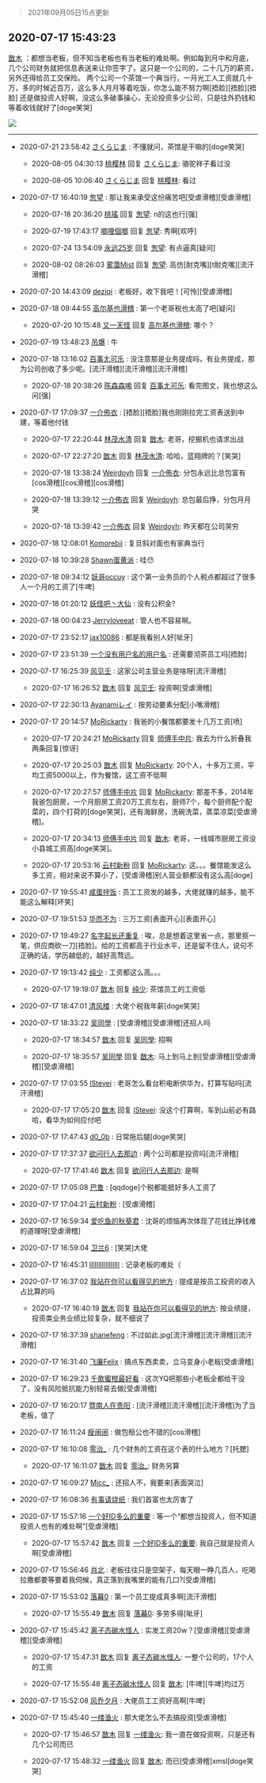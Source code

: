 > 2021年09月05日15点更新
<link rel="stylesheet" href="https://cdn.jsdelivr.net/gh/taotie6/sampleJSON@main/css/photo_show.css">


 ## 2020-07-17 15:43:23 

 [㪚木](https://www.coolapk.com/feed/20259702?shareKey=NjcwNmJmZGVjNGE1NjEzMTc1Njc~) ：都想当老板，但不知当老板也有当老板的难处啊。例如每到月中和月底，几个公司财务就把信息表送来让你签字了。这只是一个公司的，二十几万的薪资，另外还得给员工交保险。
两个公司一个茶馆一个典当行，一月光工人工资就几十万，多的时候近百万，这么多人月月等着吃饭<!--break-->，你怎么能不努力啊[捂脸][捂脸][捂脸]
还是做投资人好啊，没这么多破事操心，无论投资多少公司，只是往外扔钱和等着收钱就好了[doge笑哭] 

<div class="album">
<img class="img-item" src="https://image.coolapk.com/feed/2020/0717/15/1081091_ccc789f3_1802_9299@2494x3325.jpeg" />
</div>

 ------- 

- 2020-07-21 23:58:42 [さくらじま](uid=2393658) : 不懂就问，茶馆是干嘛的[doge笑哭] 

    - 2020-08-05 04:30:13 [桃樱林](uid=1672161) 回复 [さくらじま](uid=2393658): 骆驼祥子看过没 

    - 2020-08-05 10:06:40 [さくらじま](uid=2393658) 回复 [桃樱林](uid=1672161): 看过 

- 2020-07-17 16:40:19 [怱望](uid=2698452) : 那让我来承受这份痛苦吧[受虐滑稽][受虐滑稽] 

    - 2020-07-18 20:36:20 [桃瑤](uid=2812235) 回复 [怱望](uid=2698452): n的这也行[强] 

    - 2020-07-19 17:43:17 [啷哩個啷](uid=1406683) 回复 [怱望](uid=2698452): 秀啊[欢呼] 

    - 2020-07-24 13:54:09 [永远25岁](uid=1690581) 回复 [怱望](uid=2698452): 有点逼真[疑问] 

    - 2020-08-02 08:26:03 [雾霭Mist](uid=2077540) 回复 [怱望](uid=2698452): 高仿[耐克嘴][t耐克嘴][流汗滑稽] 

- 2020-07-20 14:43:09 [deziqi](uid=723601) : 老板好，收下我吧！[可怜][受虐滑稽] 

- 2020-07-18 09:44:55 [高尔基也滑稽](uid=1623082) : 第一个老哥税也太高了吧[疑问] 

    - 2020-07-20 10:15:48 [又一天怪](uid=2466494) 回复 [高尔基也滑稽](uid=1623082): 哪个？ 

- 2020-07-19 13:48:23 [吊爆](uid=1350234) : 牛 

- 2020-07-18 13:16:02 [百事尢可乐](uid=444091) : 没注意那是业务提成吗，有业务提成，那为公司创收了多少呢。[流汗滑稽][流汗滑稽][流汗滑稽] 

    - 2020-07-18 20:38:26 [陈森森唏](uid=801280) 回复 [百事尢可乐](uid=444091): 看完图文，我也想这么问[强] 

- 2020-07-17 17:09:37 [一介佈衣](uid=796568) : [捂脸][捂脸]我也刚刚拉完工资表送到中建，等着他付钱 

    - 2020-07-17 22:20:44 [林茂水清](uid=2077614) 回复 [㪚木](uid=1081091): 老哥，挖掘机也请求出战 

    - 2020-07-17 22:27:20 [㪚木](uid=1081091) 回复 [林茂水清](uid=2077614): 哈哈，蓝翔牌的？[笑哭] 

    - 2020-07-18 13:38:24 [Weirdoyh](uid=832178) 回复 [一介佈衣](uid=796568): 分包永远比总包富有[cos滑稽][cos滑稽][cos滑稽] 

    - 2020-07-18 13:39:12 [一介佈衣](uid=796568) 回复 [Weirdoyh](uid=832178): 总包最后挣，分包月月哭 

    - 2020-07-18 13:39:42 [一介佈衣](uid=796568) 回复 [Weirdoyh](uid=832178): 昨天都在公司哭穷 

- 2020-07-18 12:08:01 [Komorebii](uid=1775253) : 复旦斜对面也有家典当行 

- 2020-07-18 10:39:28 [Shawn蛋黄派](uid=2642278) : 哇😯 

- 2020-07-18 09:34:12 [妖哥occuy](uid=1388591) : 这个第一业务员的个人税点都超过了很多人一个月的工资了[牛啤] 

- 2020-07-18 01:20:12 [妖怪吧丶大仙](uid=941522) : 没有公积金? 

- 2020-07-18 00:04:23 [Jerryloveeat](uid=3750411) : 管人也不容易啊。 

- 2020-07-17 23:52:17 [jax10086](uid=797822) : 都是我看别人好[呲牙] 

- 2020-07-17 23:51:39 [一个没有用户名的用户名](uid=1314924) : 还需要沏茶员工吗[捂脸] 

- 2020-07-17 16:25:39 [风见壬](uid=1512297) : 这家公司主营业务是啥呀[流汗滑稽] 

    - 2020-07-17 16:26:52 [㪚木](uid=1081091) 回复 [风见壬](uid=1512297): 投资啊[受虐滑稽] 

- 2020-07-17 22:30:13 [Ayanamiレイ](uid=3358558) : 按劳动要素分配[小嘴滑稽] 

- 2020-07-17 20:14:57 [MoRickarty](uid=1540253) : 我爸的小餐馆都要发十几万工资[喷] 

    - 2020-07-17 20:24:21 [MoRickarty](uid=1540253) 回复 [师傅手中片](uid=1467971): 我去为什么折叠我两条回复[惊讶] 

    - 2020-07-17 20:25:03 [㪚木](uid=1081091) 回复 [MoRickarty](uid=1540253): 20个人，十多万工资，平均工资5000以上，作为餐馆，这工资不低啊 

    - 2020-07-17 20:27:57 [师傅手中片](uid=1467971) 回复 [MoRickarty](uid=1540253): 那差不多，2014年我爸包厨房，一个月厨房工资20万工资左右，厨师7个，每个厨师配个配菜的，四个打荷的[doge笑哭]，还有海鲜房，洗碗洗菜，蒸菜凉菜[受虐滑稽]。 

    - 2020-07-17 20:34:13 [师傅手中片](uid=1467971) 回复 [㪚木](uid=1081091): 老哥，一线城市厨房工资没小县城工资高[doge笑哭]。 

    - 2020-07-17 20:53:16 [云村新粉](uid=809098) 回复 [MoRickarty](uid=1540253): 这。。。餐馆能发这么多工资，相对来说不算小了，[受虐滑稽]别人营业额都没有这么高[doge] 

- 2020-07-17 19:55:41 [咸蛋拌饭](uid=2298845) : 员工工资发的越多，大佬就赚的越多，能不能这么解释[坏笑] 

- 2020-07-17 19:51:53 [华而不为](uid=1212555) : 三万工资[表面开心][表面开心] 

- 2020-07-17 19:49:27 [名字起长还重复](uid=485854) : 唉，总是想着这里省一点，那里抠一笔，供应商砍一刀[捂脸]。给的工资都高于行业水平，还是留不住人，说句不正确的话，学历越低的，越好高骛远。 

- 2020-07-17 19:13:42 [纯少](uid=2297993) : 工资都这么高。。。 

    - 2020-07-17 19:19:07 [㪚木](uid=1081091) 回复 [纯少](uid=2297993): 茶馆员工的工资低 

- 2020-07-17 18:47:01 [清风楼](uid=865339) : 大佬个税我年薪[doge笑哭] 

- 2020-07-17 18:33:22 [吴同學](uid=1320218) : [受虐滑稽][受虐滑稽]还招人吗 

    - 2020-07-17 18:34:57 [㪚木](uid=1081091) 回复 [吴同學](uid=1320218): 招啊 

    - 2020-07-17 18:35:57 [吴同學](uid=1320218) 回复 [㪚木](uid=1081091): 马上到马上到[受虐滑稽][受虐滑稽][受虐滑稽] 

- 2020-07-17 17:03:55 [lStevei](uid=2133561) : 老哥怎么看台积电断供华为，打算写贴吗[流汗滑稽] 

    - 2020-07-17 17:05:20 [㪚木](uid=1081091) 回复 [lStevei](uid=2133561): 没这个打算啊，车到山前必有路哈，看华为如何应付吧 

- 2020-07-17 17:47:43 [d0_0b](uid=466123) : 日常拖后腿[doge笑哭] 

- 2020-07-17 17:37:37 [欲问行人去那边](uid=826969) : 两个公司都是投资吗[流汗滑稽] 

    - 2020-07-17 17:41:46 [㪚木](uid=1081091) 回复 [欲问行人去那边](uid=826969): 是啊 

- 2020-07-17 17:05:08 [巴鲁](uid=810344) : [qqdoge]个税都能抵好多人工资了 

- 2020-07-17 17:04:21 [云村新粉](uid=809098) : [受虐滑稽] 

- 2020-07-17 16:59:34 [爱吃鱼的秋葵君](uid=1197189) : 沈哥的烦恼再次体现了花钱比挣钱难的道理呀[受虐滑稽] 

- 2020-07-17 16:59:04 [卫兰6](uid=1286107) : [笑哭]大佬 

- 2020-07-17 16:45:31 [IIlIIllIlIIllIlII](uid=1286315) : 记录老板的难处（ 

- 2020-07-17 16:37:02 [我站在你可以看得见的地方](uid=1262232) : 提成是按员工投资的收入占比算的吗 

    - 2020-07-17 16:40:19 [㪚木](uid=1081091) 回复 [我站在你可以看得见的地方](uid=1262232): 按业绩提，投资类业务业绩比较复杂，就不细说了 

- 2020-07-17 16:37:39 [shanefeng](uid=421132) : 不过如此.jpg[流汗滑稽][流汗滑稽][流汗滑稽] 

- 2020-07-17 16:31:40 [飞廉Felix](uid=900024) : 搞点东西卖卖，立马变身小老板[受虐滑稽] 

- 2020-07-17 16:29:23 [千歌蜜柑最好看](uid=1256624) : 这次YQ把那些小老板全都给干没了，没有风险抵抗能力别轻易去做[受虐滑稽] 

- 2020-07-17 16:20:17 [暨南人在贵阳](uid=2427652) : [流汗滑稽][流汗滑稽][流汗滑稽]为了当老板，值了 

- 2020-07-17 16:11:24 [瘦闹闹](uid=459232) : 做包租公也不错的[cos滑稽] 

- 2020-07-17 16:10:08 [零治_](uid=1019133) : 几个财务的工资在这个表的什么地方？[托腮] 

    - 2020-07-17 16:11:07 [㪚木](uid=1081091) 回复 [零治_](uid=1019133): 财务另算 

- 2020-07-17 16:09:27 [Micc_](uid=575490) : 还招人不，我要来[表面哭泣] 

- 2020-07-17 16:08:36 [有事请烧纸](uid=1802946) : 我们首富也太厉害了 

- 2020-07-17 15:57:16 [一个好ID多么的重要](uid=647053) : 等一个“都想当投资人，但不知道投资人也有的难处啊”[受虐滑稽] 

    - 2020-07-17 15:57:42 [㪚木](uid=1081091) 回复 [一个好ID多么的重要](uid=647053): 我自己就是投资人啊[受虐滑稽] 

- 2020-07-17 15:56:46 [肖北](uid=1156293) : 老板往往只是空架子，每天眼一睁几百人，吃喝拉撒都要等要着我伺候，真正落到我嘴里的能有几口?[受虐滑稽] 

- 2020-07-17 15:53:02 [落幕0](uid=1382501) : 第一个员工提成真多啊[流汗滑稽] 

    - 2020-07-17 15:55:49 [㪚木](uid=1081091) 回复 [落幕0](uid=1382501): 多劳多得[呲牙] 

- 2020-07-17 15:45:42 [离子态碳水怪人](uid=1112739) : 实发工资20w？[受虐滑稽][受虐滑稽][受虐滑稽] 

    - 2020-07-17 15:47:31 [㪚木](uid=1081091) 回复 [离子态碳水怪人](uid=1112739): 一整个公司的，17个人的工资 

    - 2020-07-17 15:55:48 [离子态碳水怪人](uid=1112739) 回复 [㪚木](uid=1081091): [牛啤][牛啤]均过万 

- 2020-07-17 15:52:08 [风乔夕月](uid=2725527) : 大佬员工工资好高啊[牛啤] 

- 2020-07-17 15:45:40 [一缕渔火](uid=828554) : 那大佬怎么不去搞投资[受虐滑稽] 

    - 2020-07-17 15:46:57 [㪚木](uid=1081091) 回复 [一缕渔火](uid=828554): 我一直在做投资啊，只是还有几个公司而已 

    - 2020-07-17 15:48:32 [一缕渔火](uid=828554) 回复 [㪚木](uid=1081091): 而已[受虐滑稽]xmsl[doge笑哭] 

